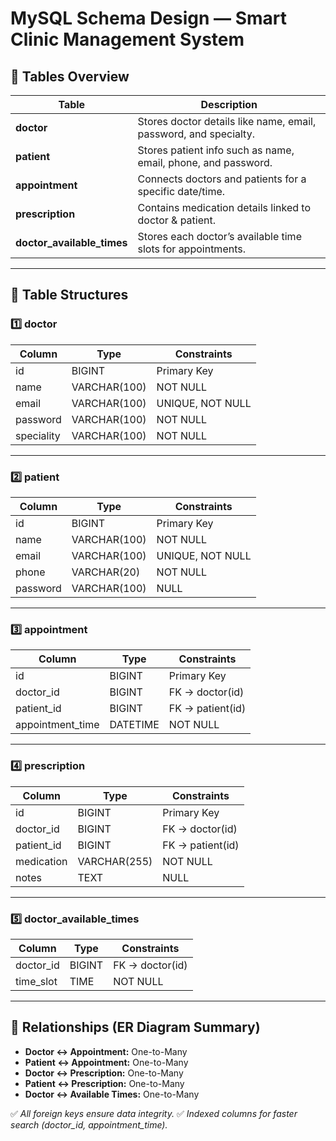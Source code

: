 # MySQL Schema Design — Smart Clinic Management System

## 🏥 Tables Overview
| Table | Description |
|--------|-------------|
| **doctor** | Stores doctor details like name, email, password, and specialty. |
| **patient** | Stores patient info such as name, email, phone, and password. |
| **appointment** | Connects doctors and patients for a specific date/time. |
| **prescription** | Contains medication details linked to doctor & patient. |
| **doctor_available_times** | Stores each doctor’s available time slots for appointments. |

---

## 🧩 Table Structures

### 1️⃣ doctor
| Column | Type | Constraints |
|---------|------|-------------|
| id | BIGINT | Primary Key |
| name | VARCHAR(100) | NOT NULL |
| email | VARCHAR(100) | UNIQUE, NOT NULL |
| password | VARCHAR(100) | NOT NULL |
| speciality | VARCHAR(100) | NOT NULL |

---

### 2️⃣ patient
| Column | Type | Constraints |
|---------|------|-------------|
| id | BIGINT | Primary Key |
| name | VARCHAR(100) | NOT NULL |
| email | VARCHAR(100) | UNIQUE, NOT NULL |
| phone | VARCHAR(20) | NOT NULL |
| password | VARCHAR(100) | NULL |

---

### 3️⃣ appointment
| Column | Type | Constraints |
|---------|------|-------------|
| id | BIGINT | Primary Key |
| doctor_id | BIGINT | FK → doctor(id) |
| patient_id | BIGINT | FK → patient(id) |
| appointment_time | DATETIME | NOT NULL |

---

### 4️⃣ prescription
| Column | Type | Constraints |
|---------|------|-------------|
| id | BIGINT | Primary Key |
| doctor_id | BIGINT | FK → doctor(id) |
| patient_id | BIGINT | FK → patient(id) |
| medication | VARCHAR(255) | NOT NULL |
| notes | TEXT | NULL |

---

### 5️⃣ doctor_available_times
| Column | Type | Constraints |
|---------|------|-------------|
| doctor_id | BIGINT | FK → doctor(id) |
| time_slot | TIME | NOT NULL |

---

## 🔗 Relationships (ER Diagram Summary)
- **Doctor ↔ Appointment:** One-to-Many  
- **Patient ↔ Appointment:** One-to-Many  
- **Doctor ↔ Prescription:** One-to-Many  
- **Patient ↔ Prescription:** One-to-Many  
- **Doctor ↔ Available Times:** One-to-Many

✅ *All foreign keys ensure data integrity.*
✅ *Indexed columns for faster search (doctor_id, appointment_time).*

